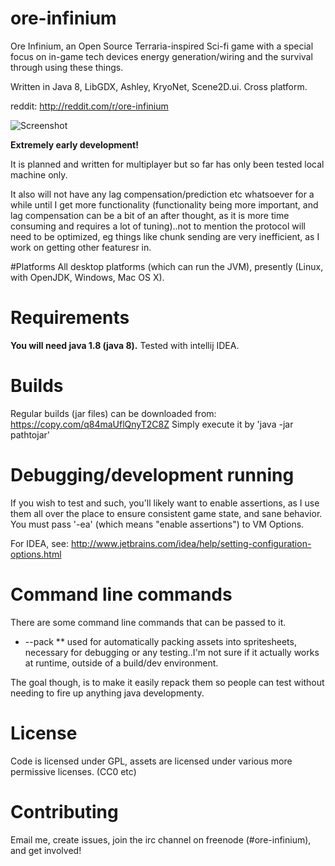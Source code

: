 # ore-infinium

Ore Infinium, an Open Source Terraria-inspired Sci-fi game with a special focus
on in-game tech devices energy generation/wiring and the survival through using
these things.

Written in Java 8, LibGDX, Ashley, KryoNet, Scene2D.ui. Cross platform.

reddit: http://reddit.com/r/ore-infinium

![Screenshot](http://i.imgur.com/iCaUnQZ.png "Screenshot1")


**Extremely early development!**

It is planned and written for multiplayer but so far has only been tested local
machine only.

It also will not have any lag compensation/prediction etc
whatsoever for a while until I get more functionality (functionality being more
important, and lag compensation can be a bit of an after thought, as it is more
time consuming and requires a lot of tuning)..not to mention the protocol will
need to be optimized, eg things like chunk sending are very inefficient, as I
work on getting other featuresr in.

#Platforms
All desktop platforms (which can run the JVM), presently (Linux, with OpenJDK,
Windows, Mac OS X).

# Requirements
**You will need java 1.8 (java 8).** Tested with intellij IDEA. 

# Builds
Regular builds (jar files) can be downloaded from: https://copy.com/q84maUflQnyT2C8Z
Simply execute it by 'java -jar pathtojar'

# Debugging/development running

If you wish to test and such, you'll likely want to enable assertions, as I use
them all over the place to ensure consistent game state, and sane behavior. You
must pass '-ea' (which means "enable assertions") to VM Options.

For IDEA, see: http://www.jetbrains.com/idea/help/setting-configuration-options.html

# Command line commands
There are some command line commands that can be passed to it.

* --pack
** used for automatically packing assets into spritesheets, necessary for
debugging or any testing..I'm not sure if it actually works at runtime, outside
of a build/dev environment.

The goal though, is to make it easily repack them so people can test without
needing to fire up anything java developmenty.



# License
Code is licensed under GPL, assets are licensed under various more permissive licenses. (CC0 etc)

# Contributing
Email me, create issues, join the irc channel on freenode (#ore-infinium), and get involved!

